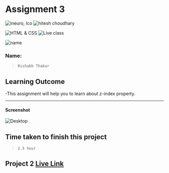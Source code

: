 # Assignment 3

![ineuro, lco](https://img.shields.io/badge/iNeuron-LCO-green)
![hitesh choudhary](https://img.shields.io/badge/Hitesh--Choudhary-Full--stack--JS--bootcamp-red)

![HTML & CSS](https://img.shields.io/badge/HTML-CSS-orange)
![Live class](https://img.shields.io/badge/LIVE--CLASS-PROJECT--3-lightgrey)

![name](https://img.shields.io/badge/Rishabh-Thakur-lightgrey)

### Name:

> `Rishabh Thakur`



## Learning Outcome
  -This assignment will help you to learn about z-index property.

---

#### Screenshot

![Desktop](2.png)

## Time taken to finish this project

> `2.5 hour`

## Project 2 [Live Link](https://law-home-page-two.vercel.app)

